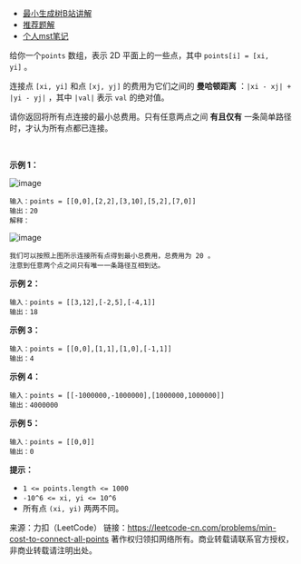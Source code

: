 * [最小生成树B站讲解](https://www.bilibili.com/video/BV1Eb41177d1/)
* [推荐题解](https://leetcode-cn.com/problems/min-cost-to-connect-all-points/solution/zui-xiao-sheng-cheng-shu-primsuan-fa-by-kobe24o/)
* [个人mst笔记](https://zhenghao-liu.blog.luogu.org/zui-xiao-sheng-cheng-shu-mst)

给你一个```points``` 数组，表示 2D 平面上的一些点，其中 ```points[i] = [xi, yi]``` 。

连接点 ```[xi, yi]``` 和点 ```[xj, yj]``` 的费用为它们之间的 **曼哈顿距离** ：```|xi - xj| + |yi - yj|``` ，其中 ```|val|``` 表示 ```val``` 的绝对值。

请你返回将所有点连接的最小总费用。只有任意两点之间 **有且仅有** 一条简单路径时，才认为所有点都已连接。

 

**示例 1：**

![image](https://github.com/Zhenghao-Liu/LeetCode_problem-and-solution/blob/master/1584.连接所有点的最小费用/d.png)
```
输入：points = [[0,0],[2,2],[3,10],[5,2],[7,0]]
输出：20
解释：
```
![image](https://github.com/Zhenghao-Liu/LeetCode_problem-and-solution/blob/master/1584.连接所有点的最小费用/c.png)
```
我们可以按照上图所示连接所有点得到最小总费用，总费用为 20 。
注意到任意两个点之间只有唯一一条路径互相到达。
```
**示例 2：**
```
输入：points = [[3,12],[-2,5],[-4,1]]
输出：18
```
**示例 3：**
```
输入：points = [[0,0],[1,1],[1,0],[-1,1]]
输出：4
```
**示例 4：**
```
输入：points = [[-1000000,-1000000],[1000000,1000000]]
输出：4000000
```
**示例 5：**
```
输入：points = [[0,0]]
输出：0
```

**提示：**

* ```1 <= points.length <= 1000```
* ```-10^6 <= xi, yi <= 10^6```
* 所有点 ```(xi, yi)``` 两两不同。

来源：力扣（LeetCode）
链接：https://leetcode-cn.com/problems/min-cost-to-connect-all-points
著作权归领扣网络所有。商业转载请联系官方授权，非商业转载请注明出处。
